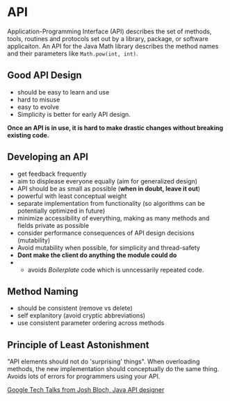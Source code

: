 # API 
Application-Programming Interface (API) describes the set of methods, tools, routines and protocols set out by a library, package, or software applicaiton. An API for the Java Math library describes the method names and their parameters like `Math.pow(int, int)`.

## Good API Design
- should be easy to learn and use
- hard to misuse
- easy to evolve
- Simplicity is better for early API design. 
 
**Once an API is in use, it is hard to make drastic changes without breaking existing code.**

## Developing an API
- get feedback frequently
- aim to displease everyone equally (aim for generalized design)
- API should be as small as possible (**when in doubt, leave it out**)
- powerful with least conceptual weight
- separate implementation from functionality (so algorithms can be potentially optimized in future)
- minimize accessibility of everything, making as many methods and fields private as possible
- consider performance consequences of API design decisions (mutability)
- Avoid mutability when possible, for simplicity and thread-safety
- **Dont make the client do anything the module could do**
- - avoids *Boilerplate* code which is unncessarily repeated code.
 
## Method Naming
- should be consistent (remove vs delete) 
- self explanitory (avoid cryptic abbreviations)
- use consistent parameter ordering across methods

## Principle of Least Astonishment
"API elements should not do 'surprising' things". When overloading methods, the new implementation should conceptually do the same thing. Avoids lots of errors for programmers using your API.

[Google Tech Talks from Josh Bloch, Java API designer](https://www.youtube.com/watch?v=aAb7hSCtvGw&feature=youtu.be)
